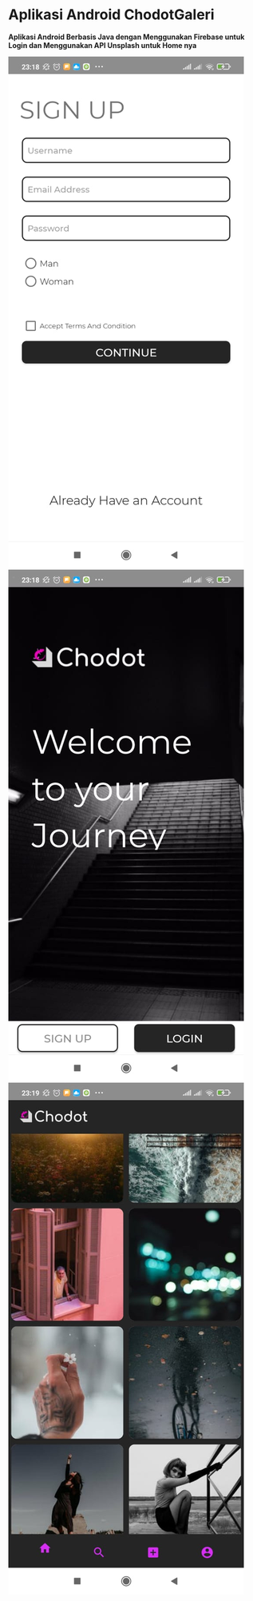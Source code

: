 # Aplikasi Android ChodotGaleri
**Aplikasi Android Berbasis Java dengan Menggunakan Firebase untuk Login 
dan Menggunakan API Unsplash untuk Home nya**


![ss1](1b1d467b-5543-4500-87f0-bf02d13ddadc.jpeg )
![ss2](3c00ade1-7d8d-4b9d-bc81-fc9887982ec6.jpeg )
![ss3](8e365307-f4f1-4ae6-b2c1-8d3fa791076e.jpeg )

